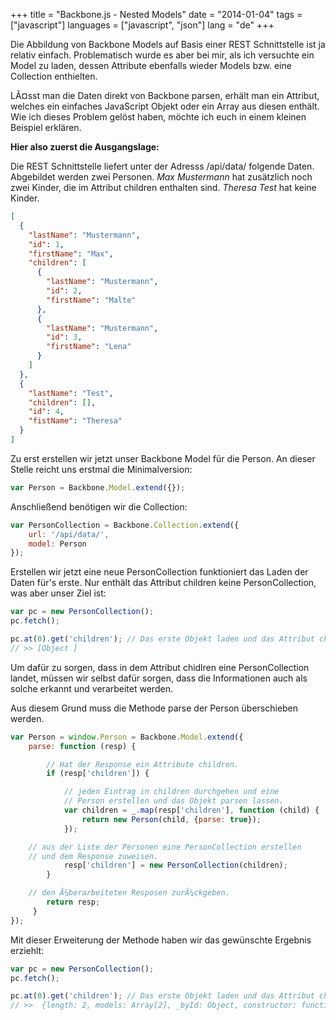 +++
title = "Backbone.js - Nested Models"
date = "2014-01-04"
tags = ["javascript"]
languages = ["javascript", "json"]
lang = "de"
+++

Die Abbildung von Backbone Models auf Basis einer REST Schnittstelle ist
ja relativ einfach. Problematisch wurde es aber bei mir, als ich
versuchte ein Model zu laden, dessen Attribute ebenfalls wieder Models
bzw. eine Collection enthielten.

LÃ¤sst man die Daten direkt von Backbone parsen, erhält man ein Attribut,
welches ein einfaches JavaScript Objekt oder ein Array aus diesen
enthält. Wie ich dieses Problem gelöst haben, möchte ich euch in einem
kleinen Beispiel erklären.

**Hier also zuerst die Ausgangslage:**

Die REST Schnittstelle liefert unter der Adresss /api/data/ folgende
Daten. Abgebildet werden zwei Personen. *Max Mustermann* hat zusätzlich
noch zwei Kinder, die im Attribut children enthalten sind. *Theresa
Test* hat keine Kinder.

``` json
[
  {
    "lastName": "Mustermann",
    "id": 1,
    "firstName": "Max",
    "children": [
      {
        "lastName": "Mustermann",
        "id": 2,
        "firstName": "Malte"
      },
      {
        "lastName": "Mustermann",
        "id": 3,
        "firstName": "Lena"
      }
    ]
  },
  {
    "lastName": "Test",
    "children": [],
    "id": 4,
    "fistName": "Theresa"
  }
]
```

Zu erst erstellen wir jetzt unser Backbone Model für die Person. An
dieser Stelle reicht uns erstmal die Minimalversion:

``` javascript
var Person = Backbone.Model.extend({});
```

Anschließend benötigen wir die Collection:

``` javascript
var PersonCollection = Backbone.Collection.extend({
    url: '/api/data/',
    model: Person
});
```

Erstellen wir jetzt eine neue PersonCollection funktioniert das Laden
der Daten für's erste. Nur enthält das Attribut children keine
PersonCollection, was aber unser Ziel ist:

``` javascript
var pc = new PersonCollection();
pc.fetch();

pc.at(0).get('children'); // Das erste Objekt laden und das Attribut children ansehen.
// >> [Object ]
```

Um dafür zu sorgen, dass in dem Attribut chidlren eine PersonCollection
landet, müssen wir selbst dafür sorgen, dass die Informationen auch als
solche erkannt und verarbeitet werden.

Aus diesem Grund muss die Methode parse der Person überschieben werden.

``` javascript
var Person = window.Person = Backbone.Model.extend({
    parse: function (resp) {

        // Hat der Response ein Attribute children.
        if (resp['children']) {

            // jeden Eintrag in children durchgehen und eine
            // Person erstellen und das Objekt parsen lassen.
            var children = _.map(resp['children'], function (child) {
                return new Person(child, {parse: true});
            });

    // aus der Liste der Personen eine PersonCollection erstellen
    // und dem Response zuweisen.
            resp['children'] = new PersonCollection(children);
        }

    // den Ã¼berarbeiteten Resposen zurÃ¼ckgeben.
        return resp;
     }
});
```

Mit dieser Erweiterung der Methode haben wir das gewünschte Ergebnis
erziehlt:

``` javascript
var pc = new PersonCollection();
pc.fetch();

pc.at(0).get('children'); // Das erste Objekt laden und das Attribut children ansehen.
// >>  {length: 2, models: Array[2], _byId: Object, constructor: function, url: "/api/data/"â¦}
```
